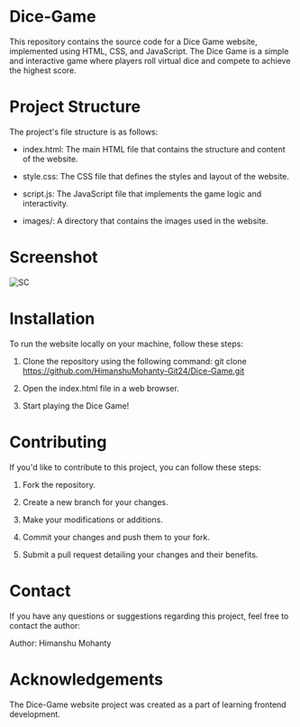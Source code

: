 # Dice-Game
This repository contains the source code for a Dice Game website, implemented using HTML, CSS, and JavaScript. The Dice Game is a simple and interactive game where players roll virtual dice and compete to achieve the highest score.

# Project Structure
The project's file structure is as follows:

- index.html: The main HTML file that contains the structure and content of the website.

- style.css: The CSS file that defines the styles and layout of the website.

- script.js: The JavaScript file that implements the game logic and interactivity.

- images/: A directory that contains the images used in the website.
# Screenshot
![SC](https://github.com/HimanshuMohanty-Git24/Dice-Game/assets/94133298/903237b8-99d5-40a5-89b9-06c17c00bed1)

# Installation
To run the website locally on your machine, follow these steps:

1. Clone the repository using the following command:
git clone https://github.com/HimanshuMohanty-Git24/Dice-Game.git

2. Open the index.html file in a web browser.
3. Start playing the Dice Game!

# Contributing
If you'd like to contribute to this project, you can follow these steps:

1. Fork the repository.

2. Create a new branch for your changes.

3. Make your modifications or additions.

4. Commit your changes and push them to your fork.

5. Submit a pull request detailing your changes and their benefits.

# Contact
If you have any questions or suggestions regarding this project, feel free to contact the author:

Author: Himanshu Mohanty

# Acknowledgements
The Dice-Game website project was created as a part of learning frontend development. 
